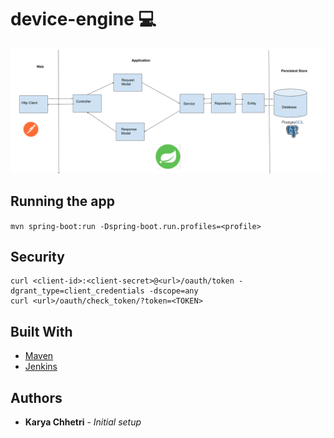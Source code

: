 # device-engine :computer:

![Alt text](design.png?raw=true "Title")

## Running the app
```mvn spring-boot:run -Dspring-boot.run.profiles=<profile>```

## Security
```
curl <client-id>:<client-secret>@<url>/oauth/token -dgrant_type=client_credentials -dscope=any
curl <url>/oauth/check_token/?token=<TOKEN>
```

## Built With
* [Maven](https://maven.apache.org/)
* [Jenkins](http://jenkins.kuebikoit.com:8080/)

## Authors
* **Karya Chhetri** - *Initial setup*
